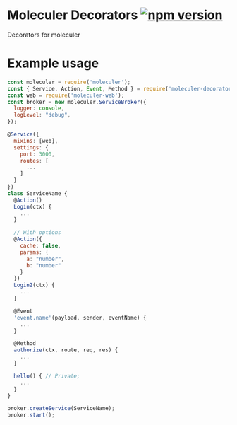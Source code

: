 # Moleculer Decorators [![npm version](https://badge.fury.io/js/moleculer-decorators.svg)](https://badge.fury.io/js/moleculer-decorators)
Decorators for moleculer

# Example usage

```js
const moleculer = require('moleculer');
const { Service, Action, Event, Method } = require('moleculer-decorators');
const web = require('moleculer-web');
const broker = new moleculer.ServiceBroker({
  logger: console,
  logLevel: "debug",
});

@Service({
  mixins: [web],
  settings: {
    port: 3000,
    routes: [
      ...
    ]
  }
})
class ServiceName {
  @Action()
  Login(ctx) {
    ...
  }

  // With options
  @Action({
    cache: false,
    params: {
      a: "number",
      b: "number"
    }
  })
  Login2(ctx) {
    ...
  }

  @Event
  'event.name'(payload, sender, eventName) {
    ...
  }

  @Method
  authorize(ctx, route, req, res) {
    ...
  }

  hello() { // Private;
    ...
  }
}

broker.createService(ServiceName);
broker.start();

```